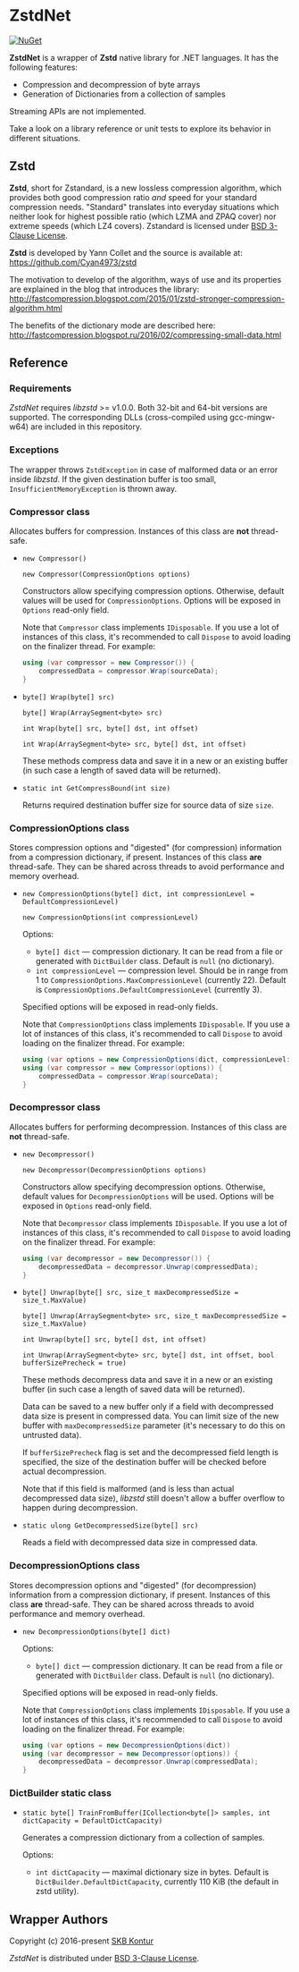 ZstdNet
=======

[![NuGet](https://img.shields.io/nuget/v/ZstdNet.svg)](https://www.nuget.org/packages/ZstdNet/)

**ZstdNet** is a wrapper of **Zstd** native library for .NET languages. It has the following features:

* Compression and decompression of byte arrays
* Generation of Dictionaries from a collection of samples

Streaming APIs are not implemented.

Take a look on a library reference or unit tests to explore its behavior in different situations.

Zstd
----

**Zstd**, short for Zstandard, is a new lossless compression algorithm, which
provides both good compression ratio _and_ speed for your standard compression
needs. "Standard" translates into everyday situations which neither look for
highest possible ratio (which LZMA and ZPAQ cover) nor extreme speeds (which
LZ4 covers). Zstandard is licensed under [BSD 3-Clause License](Native/LICENSE).

**Zstd** is developed by Yann Collet and the source is available at:
https://github.com/Cyan4973/zstd

The motivation to develop of the algorithm, ways of use and its properties are
explained in the blog that introduces the library:
http://fastcompression.blogspot.com/2015/01/zstd-stronger-compression-algorithm.html

The benefits of the dictionary mode are described here:
http://fastcompression.blogspot.ru/2016/02/compressing-small-data.html

Reference
---------

### Requirements

*ZstdNet* requires *libzstd* >= v1.0.0. Both 32-bit and 64-bit versions are supported.
The corresponding DLLs (cross-compiled using gcc-mingw-w64) are included in this repository.

### Exceptions

The wrapper throws `ZstdException` in case of malformed data or an error inside *libzstd*.
If the given destination buffer is too small, `InsufficientMemoryException` is thrown away.

### Compressor class

Allocates buffers for compression. Instances of this class are **not** thread-safe.

* `new Compressor()`

  `new Compressor(CompressionOptions options)`

  Constructors allow specifying compression options. Otherwise, default values will be used for `CompressionOptions`.
  Options will be exposed in `Options` read-only field.

  Note that `Compressor` class implements `IDisposable`.
  If you use a lot of instances of this class,
  it's recommended to call `Dispose` to avoid loading on the finalizer thread. For example:

  ```c#
  using (var compressor = new Compressor()) {
	  compressedData = compressor.Wrap(sourceData);
  }
  ```

* `byte[] Wrap(byte[] src)`

  `byte[] Wrap(ArraySegment<byte> src)`

  `int Wrap(byte[] src, byte[] dst, int offset)`

  `int Wrap(ArraySegment<byte> src, byte[] dst, int offset)`

  These methods compress data and save it in a new or
  an existing buffer (in such case a length of saved data will be returned).

* `static int GetCompressBound(int size)`

  Returns required destination buffer size for source data of size `size`.

### CompressionOptions class

Stores compression options and "digested" (for compression) information
from a compression dictionary, if present.
Instances of this class **are** thread-safe. They can be shared across threads to avoid
performance and memory overhead.

* `new CompressionOptions(byte[] dict, int compressionLevel = DefaultCompressionLevel)`

  `new CompressionOptions(int compressionLevel)`

  Options:
    - `byte[] dict` &mdash; compression dictionary.
      It can be read from a file or generated with `DictBuilder` class.
	  Default is `null` (no dictionary).
    - `int compressionLevel` &mdash; compression level.
  	  Should be in range from 1 to `CompressionOptions.MaxCompressionLevel` (currently 22).
  	  Default is `CompressionOptions.DefaultCompressionLevel` (currently 3).

  Specified options will be exposed in read-only fields.

  Note that `CompressionOptions` class implements `IDisposable`.
  If you use a lot of instances of this class,
  it's recommended to call `Dispose` to avoid loading on the finalizer thread. For example:

  ```c#
  using (var options = new CompressionOptions(dict, compressionLevel: 5))
  using (var compressor = new Compressor(options)) {
  	  compressedData = compressor.Wrap(sourceData);
  }
  ```

### Decompressor class

Allocates buffers for performing decompression. Instances of this class are **not** thread-safe.

* `new Decompressor()`

  `new Decompressor(DecompressionOptions options)`

  Constructors allow specifying decompression options. Otherwise, default values for `DecompressionOptions` will be used.
  Options will be exposed in `Options` read-only field.

  Note that `Decompressor` class implements `IDisposable`.
  If you use a lot of instances of this class,
  it's recommended to call `Dispose` to avoid loading on the finalizer thread. For example:

  ```c#
  using (var decompressor = new Decompressor()) {
	  decompressedData = decompressor.Unwrap(compressedData);
  }
  ```

* `byte[] Unwrap(byte[] src, size_t maxDecompressedSize = size_t.MaxValue)`

  `byte[] Unwrap(ArraySegment<byte> src, size_t maxDecompressedSize = size_t.MaxValue)`

  `int Unwrap(byte[] src, byte[] dst, int offset)`

  `int Unwrap(ArraySegment<byte> src, byte[] dst, int offset, bool bufferSizePrecheck = true)`

  These methods decompress data and save it in a new or
  an existing buffer (in such case a length of saved data will be returned).

  Data can be saved to a new buffer only if a field with decompressed data size
  is present in compressed data. You can limit size of the new buffer with
  `maxDecompressedSize` parameter (it's necessary to do this on untrusted data).

  If `bufferSizePrecheck` flag is set and the decompressed field length is specified,
  the size of the destination buffer will be checked before actual decompression.

  Note that if this field is malformed (and is less than actual decompressed data size),
  *libzstd* still doesn't allow a buffer overflow to happen during decompression.

* `static ulong GetDecompressedSize(byte[] src)`

  Reads a field with decompressed data size in compressed data.

### DecompressionOptions class

Stores decompression options and "digested" (for decompression) information
from a compression dictionary, if present.
Instances of this class **are** thread-safe. They can be shared across threads to avoid
performance and memory overhead.

* `new DecompressionOptions(byte[] dict)`

  Options:
    - `byte[] dict` &mdash; compression dictionary.
      It can be read from a file or generated with `DictBuilder` class.
	    Default is `null` (no dictionary).

  Specified options will be exposed in read-only fields.

  Note that `CompressionOptions` class implements `IDisposable`.
  If you use a lot of instances of this class,
  it's recommended to call `Dispose` to avoid loading on the finalizer thread. For example:

  ```c#
  using (var options = new DecompressionOptions(dict))
  using (var decompressor = new Decompressor(options)) {
  	  decompressedData = decompressor.Unwrap(compressedData);
  }
  ```

### DictBuilder static class

* `static byte[] TrainFromBuffer(ICollection<byte[]> samples, int dictCapacity = DefaultDictCapacity)`

  Generates a compression dictionary from a collection of samples.

  Options:
    - `int dictCapacity` &mdash; maximal dictionary size in bytes.
	  Default is `DictBuilder.DefaultDictCapacity`, currently 110 KiB (the default in zstd utility).

Wrapper Authors
---------------

Copyright (c) 2016-present [SKB Kontur](https://kontur.ru/eng/about)

*ZstdNet* is distributed under [BSD 3-Clause License](LICENSE).
